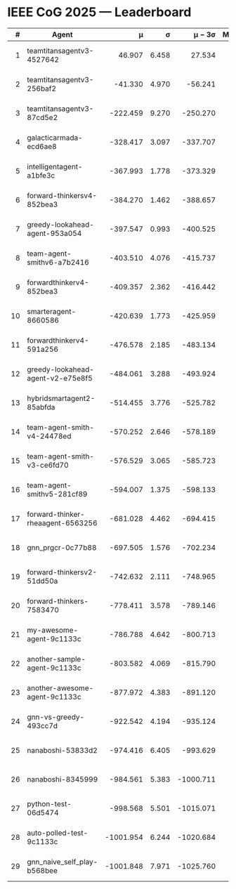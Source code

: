 # IEEE CoG 2025 — Leaderboard

| # | Agent | μ | σ | μ − 3σ | Matches | Updated |
|---:|---|---:|---:|---:|---:|---|
| 1 | teamtitansagentv3-4527642 | 46.907 | 6.458 | 27.534 | 22230 | 2025-08-25 15:29 |
| 2 | teamtitansagentv3-256baf2 | -41.330 | 4.970 | -56.241 | 22656 | 2025-08-25 15:29 |
| 3 | teamtitansagentv3-87cd5e2 | -222.459 | 9.270 | -250.270 | 23146 | 2025-08-25 15:29 |
| 4 | galacticarmada-ecd6ae8 | -328.417 | 3.097 | -337.707 | 20840 | 2025-08-25 15:29 |
| 5 | intelligentagent-a1bfe3c | -367.993 | 1.778 | -373.329 | 19157 | 2025-08-25 15:29 |
| 6 | forward-thinkersv4-852bea3 | -384.270 | 1.462 | -388.657 | 18518 | 2025-08-25 15:29 |
| 7 | greedy-lookahead-agent-953a054 | -397.547 | 0.993 | -400.525 | 20626 | 2025-08-25 15:29 |
| 8 | team-agent-smithv6-a7b2416 | -403.510 | 4.076 | -415.737 | 22240 | 2025-08-25 15:29 |
| 9 | forwardthinkerv4-852bea3 | -409.357 | 2.362 | -416.442 | 18934 | 2025-08-25 15:29 |
| 10 | smarteragent-8660586 | -420.639 | 1.773 | -425.959 | 18988 | 2025-08-25 15:29 |
| 11 | forwardthinkerv4-591a256 | -476.578 | 2.185 | -483.134 | 18319 | 2025-08-25 15:29 |
| 12 | greedy-lookahead-agent-v2-e75e8f5 | -484.061 | 3.288 | -493.924 | 22886 | 2025-08-25 15:29 |
| 13 | hybridsmartagent2-85abfda | -514.455 | 3.776 | -525.782 | 18772 | 2025-08-25 15:29 |
| 14 | team-agent-smith-v4-24478ed | -570.252 | 2.646 | -578.189 | 22296 | 2025-08-25 15:29 |
| 15 | team-agent-smith-v3-ce6fd70 | -576.529 | 3.065 | -585.723 | 22856 | 2025-08-25 15:29 |
| 16 | team-agent-smithv5-281cf89 | -594.007 | 1.375 | -598.133 | 21560 | 2025-08-25 15:29 |
| 17 | forward-thinker-rheaagent-6563256 | -681.028 | 4.462 | -694.415 | 20750 | 2025-08-25 15:29 |
| 18 | gnn_prgcr-0c77b88 | -697.505 | 1.576 | -702.234 | 19720 | 2025-08-25 15:29 |
| 19 | forward-thinkersv2-51dd50a | -742.632 | 2.111 | -748.965 | 21630 | 2025-08-25 15:29 |
| 20 | forward-thinkers-7583470 | -778.411 | 3.578 | -789.146 | 20320 | 2025-08-25 15:29 |
| 21 | my-awesome-agent-9c1133c | -786.788 | 4.642 | -800.713 | 22740 | 2025-08-25 15:29 |
| 22 | another-sample-agent-9c1133c | -803.582 | 4.069 | -815.790 | 22360 | 2025-08-25 15:29 |
| 23 | another-awesome-agent-9c1133c | -877.972 | 4.383 | -891.120 | 24140 | 2025-08-25 15:29 |
| 24 | gnn-vs-greedy-493cc7d | -922.542 | 4.194 | -935.124 | 17440 | 2025-08-25 15:29 |
| 25 | nanaboshi-53833d2 | -974.416 | 6.405 | -993.629 | 17360 | 2025-08-25 15:29 |
| 26 | nanaboshi-8345999 | -984.561 | 5.383 | -1000.711 | 18170 | 2025-08-25 15:29 |
| 27 | python-test-06d5474 | -998.568 | 5.501 | -1015.071 | 17990 | 2025-08-25 15:29 |
| 28 | auto-polled-test-9c1133c | -1001.954 | 6.244 | -1020.684 | 23360 | 2025-08-25 15:29 |
| 29 | gnn_naive_self_play-b568bee | -1001.848 | 7.971 | -1025.760 | 18100 | 2025-08-25 15:29 |
